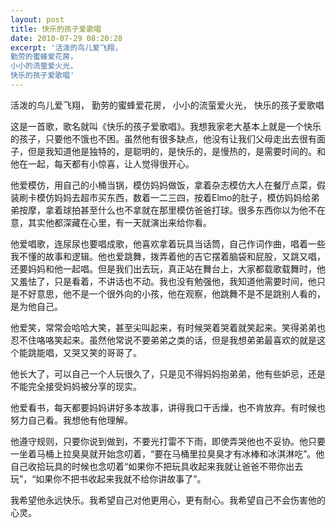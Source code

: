 ```yaml
---
layout: post
title: 快乐的孩子爱歌唱
date: 2010-07-29 08:20:28
excerpt: '活泼的鸟儿爱飞翔，
勤劳的蜜蜂爱花房，
小小的流萤爱火光，
快乐的孩子爱歌唱'
---
```




活泼的鸟儿爱飞翔，
勤劳的蜜蜂爱花房，
小小的流萤爱火光，
快乐的孩子爱歌唱

这是一首歌，歌名就叫《快乐的孩子爱歌唱》。我想我家老大基本上就是一个快乐的孩子，只要他不饿也不困。虽然他有很多缺点，他没有让我们父母走出去很有面子，但是我知道他是独特的，是聪明的，是快乐的，是慢热的，是需要时间的。和他在一起，每天都有小惊喜，让人觉得很开心。


他爱模仿，用自己的小桶当锅，模仿妈妈做饭，拿着杂志模仿大人在餐厅点菜，假装刷卡模仿妈妈去超市买东西，数着一二三四，按着Elmo的肚子，模仿妈妈给弟弟按摩，拿着球拍甚至什么也不拿就在那里模仿爸爸打球。很多东西你以为他不在意，其实他都深藏在心里，有一天就演出来给你看。


他爱唱歌，连尿尿也要唱成歌，他喜欢拿着玩具当话筒，自己作词作曲，唱着一些我不懂的故事和逻辑。他也爱跳舞，拨弄着他的吉它摆着脑袋和屁股，又跳又唱，还要妈妈和他一起唱。但是我们出去玩，真正站在舞台上，大家都载歌载舞时，他又羞怯了，只是看着，不讲话也不动。我也没有勉强他，我知道他需要时间，他只是不好意思，他不是一个很外向的小孩，他在观察，他跳舞不是不是跳别人看的，是为他自己。


他爱笑，常常会哈哈大笑，甚至尖叫起来，有时候哭着哭着就笑起来。笑得弟弟也忍不住咯咯笑起来。虽然他常说不要弟弟之类的话，但是我想弟弟最喜欢的就是这个能跳能唱，又哭又笑的哥哥了。


他长大了，可以自己一个人玩很久了，只是见不得妈妈抱弟弟，他有些妒忌，还是不能完全接受妈妈被分享的现实。

他爱看书，每天都要妈妈讲好多本故事，讲得我口干舌燥，也不肯放弃。有时候也努力自己看。我想他有他理解。

他遵守规则，只要你说到做到，不要光打雷不下雨，即使弄哭他也不妥协。他只要一坐着马桶上拉臭臭就开始念叨着，“要在马桶里拉臭臭才有冰棒和冰淇淋吃”。他自己收拾玩具的时候也念叨着“如果你不把玩具收起来我就让爸爸不带你出去玩”，“如果你不把书收起来我就不给你讲故事了”。


我希望他永远快乐。我希望自己对他更用心，更有耐心。我希望自己不会伤害他的心灵。


